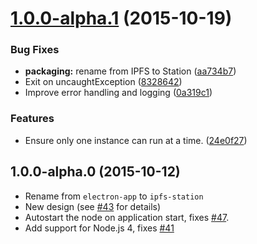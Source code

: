 <a name="1.0.0-alpha.1"></a>
# [1.0.0-alpha.1](https://github.com/ipfs/electron-app/compare/v1.0.0-alpha.0...v1.0.0-alpha.1) (2015-10-19)


### Bug Fixes

* **packaging:** rename from IPFS to Station ([aa734b7](https://github.com/ipfs/electron-app/commit/aa734b7))
* Exit on uncaughtException ([8328642](https://github.com/ipfs/electron-app/commit/8328642))
* Improve error handling and logging ([0a319c1](https://github.com/ipfs/electron-app/commit/0a319c1))

### Features

* Ensure only one instance can run at a time. ([24e0f27](https://github.com/ipfs/electron-app/commit/24e0f27))



<a name="1.0.0-alpha.0"></a>
## 1.0.0-alpha.0 (2015-10-12)

* Rename from `electron-app` to `ipfs-station`
* New design (see [#43](https://github.com/ipfs/station/pull/43) for details)
* Autostart the node on application start, fixes [#47](https://github.com/ipfs/station/issues/47).
* Add support for Node.js 4, fixes [#41](https://github.com/ipfs/station/issues/41)
